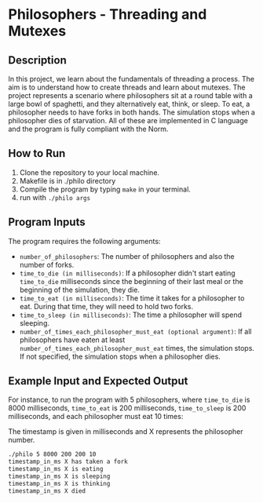 # Philosophers - Threading and Mutexes

## Description

In this project, we learn about the fundamentals of threading a process. The aim is to understand how to create threads and learn about mutexes. The project represents a scenario where philosophers sit at a round table with a large bowl of spaghetti, and they alternatively eat, think, or sleep. To eat, a philosopher needs to have forks in both hands. The simulation stops when a philosopher dies of starvation. All of these are implemented in C language and the program is fully compliant with the Norm.

## How to Run

1. Clone the repository to your local machine.
2. Makefile is in ./philo directory
3. Compile the program by typing `make` in your terminal.
4. run with `./philo args`


## Program Inputs

The program requires the following arguments:

- `number_of_philosophers`: The number of philosophers and also the number of forks.
- `time_to_die (in milliseconds)`: If a philosopher didn't start eating `time_to_die` milliseconds since the beginning of their last meal or the beginning of the simulation, they die.
- `time_to_eat (in milliseconds)`: The time it takes for a philosopher to eat. During that time, they will need to hold two forks.
- `time_to_sleep (in milliseconds)`: The time a philosopher will spend sleeping.
- `number_of_times_each_philosopher_must_eat (optional argument)`: If all philosophers have eaten at least `number_of_times_each_philosopher_must_eat` times, the simulation stops. If not specified, the simulation stops when a philosopher dies.

## Example Input and Expected Output

For instance, to run the program with 5 philosophers, where `time_to_die` is 8000 milliseconds, `time_to_eat` is 200 milliseconds, `time_to_sleep` is 200 milliseconds, and each philosopher must eat 10 times:

The timestamp is given in milliseconds and X represents the philosopher number.
```sh
./philo 5 8000 200 200 10
timestamp_in_ms X has taken a fork
timestamp_in_ms X is eating
timestamp_in_ms X is sleeping
timestamp_in_ms X is thinking
timestamp_in_ms X died
```